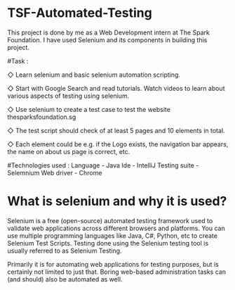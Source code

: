 # TSF-Automated-Testing
This project is done by me as a Web Development  intern at The Spark Foundation. I have used Selenium and its components in building this project.

#Task :

◇ Learn selenium and basic selenium automation scripting.

◇ Start with Google Search and read tutorials. Watch videos to
learn about various aspects of testing using selenium.

◇ Use selenium to create a test case to test the website
thesparksfoundation.sg

◇ The test script should check of at least 5 pages and 10
elements in total.

◇ Each element could be e.g. if the Logo exists, the navigation
bar appears, the name on about us page is correct, etc.

#Technologies used :
Language - Java
Ide - IntelliJ
Testing suite - Selemnium
Web driver - Chrome

# What is selenium and why it is used?

Selenium is a free (open-source) automated testing framework used to validate web applications across different browsers and platforms. You can use multiple programming languages like Java, C#, Python, etc to create Selenium Test Scripts. Testing done using the Selenium testing tool is usually referred to as Selenium Testing.

Primarily it is for automating web applications for testing purposes, but is certainly not limited to just that.
Boring web-based administration tasks can (and should) also be automated as well.
